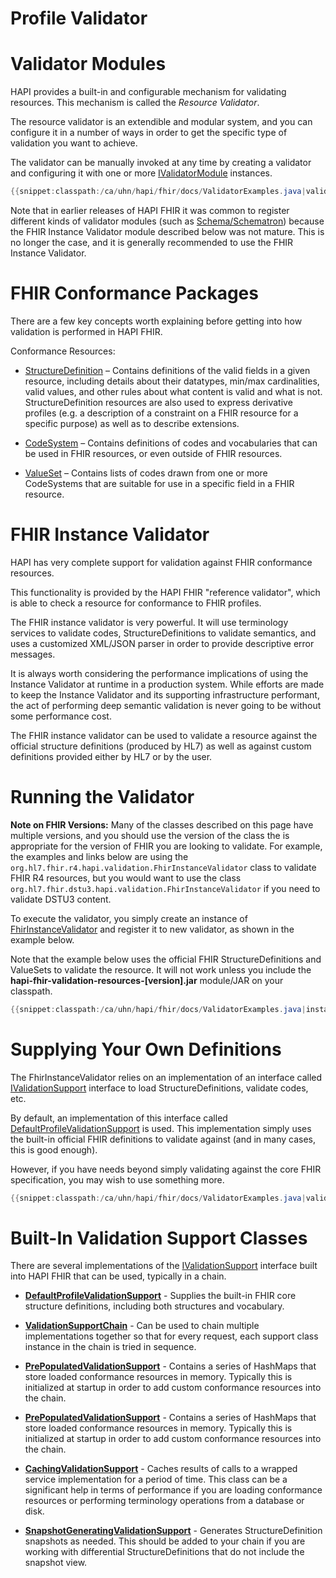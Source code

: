 # Profile Validator

# Validator Modules

HAPI provides a built-in and configurable mechanism for validating resources. This mechanism is called the *Resource Validator*.

The resource validator is an extendible and modular system, and you can configure it in a number of ways in order to get the specific type of validation you want to achieve.

The validator can be manually invoked at any time by creating a validator and configuring it with one or more [IValidatorModule](/hapi-fhir/apidocs/hapi-fhir-base/ca/uhn/fhir/validation/IValidatorModule.html) instances.

```java
{{snippet:classpath:/ca/uhn/hapi/fhir/docs/ValidatorExamples.java|validationIntro}}
```

<div class="doc_info_bubble">
    Note that in earlier releases of HAPI FHIR it was common to register different kinds of validator modules (such as <a href="./schema_validator.html">Schema/Schematron</a>) because the FHIR Instance Validator module described below was not mature. This is no longer the case, and it is generally recommended to use the FHIR Instance Validator. 
</div>

# FHIR Conformance Packages

There are a few key concepts worth explaining before getting into how validation is performed in HAPI FHIR.

Conformance Resources:

* [StructureDefinition](http://hl7.org/fhir/structuredefinition.html) &ndash; Contains definitions of the valid fields in a given resource, including details about their datatypes, min/max cardinalities, valid values, and other rules about what content is valid and what is not. StructureDefinition resources are also used to express derivative profiles (e.g. a description of a constraint on a FHIR resource for a specific purpose) as well as to describe extensions. 

* [CodeSystem](http://hl7.org/fhir/codesystem.html) &ndash; Contains definitions of codes and vocabularies that can be used in FHIR resources, or even outside of FHIR resources.

* [ValueSet](http://hl7.org/fhir/valueset.html) &ndash; Contains lists of codes drawn from one or more CodeSystems that are suitable for use in a specific field in a FHIR resource.  


# FHIR Instance Validator

HAPI has very complete support for validation against FHIR conformance resources. 

This functionality is provided by the HAPI FHIR "reference validator", which is able
to check a resource for conformance to FHIR profiles.

The FHIR instance validator is very powerful. It will use terminology services to validate codes, StructureDefinitions to validate semantics, and uses a customized XML/JSON parser in order to provide descriptive error messages.

It is always worth considering the performance implications of using the Instance Validator at runtime in a production system. While efforts are made to keep the Instance Validator and its supporting infrastructure performant, the act of performing deep semantic validation is never going to be without some performance cost.    

The FHIR instance validator can be used to validate a resource against the
official structure definitions (produced by HL7) as well as against custom
definitions provided either by HL7 or by the user.

# Running the Validator

<div class="doc_info_bubble">
    <b>Note on FHIR Versions:</b> Many of the classes described on this page have
    multiple versions, and you should use the version of the class the is appropriate
    for the version of FHIR you are looking to validate. For example, the
    examples and links below are using the
    <code>org.hl7.fhir.r4.hapi.validation.FhirInstanceValidator</code> class to
    validate FHIR R4 resources, but you would want to use the class
    <code>org.hl7.fhir.dstu3.hapi.validation.FhirInstanceValidator</code>
    if you need to validate DSTU3 content.
</div>

To execute the validator, you simply create an instance of [FhirInstanceValidator](/hapi-fhir/apidocs/hapi-fhir-validation/org/hl7/fhir/r4/hapi/validation/FhirInstanceValidator.html) and register it to new validator, as shown in the example below.

Note that the example below uses the official FHIR StructureDefinitions and ValueSets
to validate the resource. It will not work unless you include the
**hapi-fhir-validation-resources-[version].jar** module/JAR on your classpath.

```java
{{snippet:classpath:/ca/uhn/hapi/fhir/docs/ValidatorExamples.java|instanceValidator}}
```

# Supplying Your Own Definitions 

The FhirInstanceValidator relies on an implementation of an interface called [IValidationSupport](/hapi-fhir/apidocs/hapi-fhir-structures-r4/org/hl7/fhir/r4/hapi/ctx/IValidationSupport.html) interface to load StructureDefinitions, validate codes, etc.

By default, an implementation of this interface called [DefaultProfileValidationSupport](/hapi-fhir/apidocs/hapi-fhir-structures-r4/org/hl7/fhir/r4/hapi/ctx/DefaultProfileValidationSupport.html) is used. This implementation simply uses the built-in official FHIR definitions to validate against (and in many cases, this is good enough).
 
However, if you have needs beyond simply validating against the core FHIR specification, you may wish to use something more.

```java
{{snippet:classpath:/ca/uhn/hapi/fhir/docs/ValidatorExamples.java|validateSupplyProfiles}}
```

# Built-In Validation Support Classes

There are several implementations of the [IValidationSupport](/hapi-fhir/apidocs/hapi-fhir-structures-r4/org/hl7/fhir/r4/hapi/ctx/IValidationSupport.html) interface built into HAPI FHIR that can be used, typically in a chain.

* [**DefaultProfileValidationSupport**](/hapi-fhir/apidocs/hapi-fhir-structures-r4/org/hl7/fhir/r4/hapi/ctx/DefaultProfileValidationSupport.html) - Supplies the built-in FHIR core structure definitions, including both structures and vocabulary.

* [**ValidationSupportChain**](/hapi-fhir/apidocs/hapi-fhir-validation/org/hl7/fhir/r4/hapi/validation/ValidationSupportChain.html) - Can be used to chain multiple implementations together so that for every request, each support class instance in the chain is tried in sequence.

* [**PrePopulatedValidationSupport**](/hapi-fhir/apidocs/hapi-fhir-validation/org/hl7/fhir/r4/hapi/validation/PrePopulatedValidationSupport.html) - Contains a series of HashMaps that store loaded conformance resources in memory. Typically this is initialized at startup in order to add custom conformance resources into the chain.

* [**PrePopulatedValidationSupport**](/hapi-fhir/apidocs/hapi-fhir-validation/org/hl7/fhir/r4/hapi/validation/PrePopulatedValidationSupport.html) - Contains a series of HashMaps that store loaded conformance resources in memory. Typically this is initialized at startup in order to add custom conformance resources into the chain.

* [**CachingValidationSupport**](/hapi-fhir/apidocs/hapi-fhir-validation/org/hl7/fhir/r4/hapi/validation/CachingValidationSupport.html) - Caches results of calls to a wrapped service implementation for a period of time. This class can be a significant help in terms of performance if you are loading conformance resources or performing terminology operations from a database or disk.

* [**SnapshotGeneratingValidationSupport**](/hapi-fhir/apidocs/hapi-fhir-validation/org/hl7/fhir/r4/hapi/validation/SnapshotGeneratingValidationSupport.html) - Generates StructureDefinition snapshots as needed. This should be added to your chain if you are working with differential StructureDefinitions that do not include the snapshot view.






 
